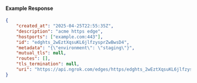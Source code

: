 <!-- Code generated for API Clients. DO NOT EDIT. -->

#### Example Response

```json
{
	"created_at": "2025-04-25T22:55:35Z",
	"description": "acme https edge",
	"hostports": ["example.com:443"],
	"id": "edghts_2wEztXqsuKL6jlfzysprZwBwsD4",
	"metadata": "{\"environment\": \"staging\"}",
	"mutual_tls": null,
	"routes": [],
	"tls_termination": null,
	"uri": "https://api.ngrok.com/edges/https/edghts_2wEztXqsuKL6jlfzysprZwBwsD4"
}
```
